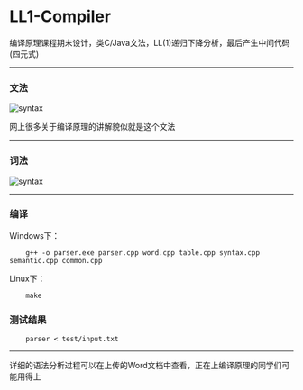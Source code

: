 # LL1-Compiler
编译原理课程期末设计，类C/Java文法，LL(1)递归下降分析，最后产生中间代码(四元式)

------

### 文法
![syntax](http://cloud.adamyt.com/extern-reference/syntax.jpg)

网上很多关于编译原理的讲解貌似就是这个文法

------

### 词法
![syntax](http://cloud.adamyt.com/extern-reference/word.jpg)

------

### 编译
Windows下：

        g++ -o parser.exe parser.cpp word.cpp table.cpp syntax.cpp semantic.cpp common.cpp
Linux下：

        make

### 测试结果

        parser < test/input.txt
        
        
-------

详细的语法分析过程可以在上传的Word文档中查看，正在上编译原理的同学们可能用得上

